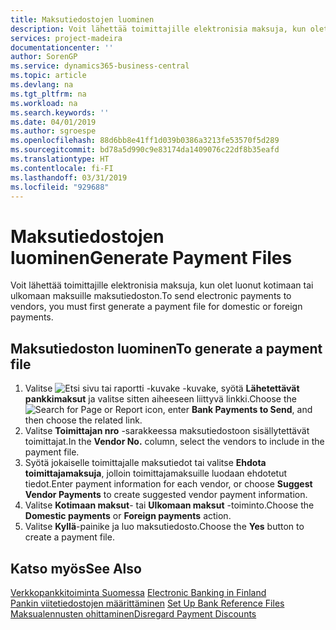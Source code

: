 ```yaml
---
title: Maksutiedostojen luominen
description: Voit lähettää toimittajille elektronisia maksuja, kun olet luonut kotimaan tai ulkomaan maksuille maksutiedoston.
services: project-madeira
documentationcenter: ''
author: SorenGP
ms.service: dynamics365-business-central
ms.topic: article
ms.devlang: na
ms.tgt_pltfrm: na
ms.workload: na
ms.search.keywords: ''
ms.date: 04/01/2019
ms.author: sgroespe
ms.openlocfilehash: 88d6bb8e41ff1d039b0386a3213fe53570f5d289
ms.sourcegitcommit: bd78a5d990c9e83174da1409076c22df8b35eafd
ms.translationtype: HT
ms.contentlocale: fi-FI
ms.lasthandoff: 03/31/2019
ms.locfileid: "929688"
---
```

# <a name="generate-payment-files"></a><span data-ttu-id="6c020-103">Maksutiedostojen luominen</span><span class="sxs-lookup"><span data-stu-id="6c020-103">Generate Payment Files</span></span>
<span data-ttu-id="6c020-104">Voit lähettää toimittajille elektronisia maksuja, kun olet luonut kotimaan tai ulkomaan maksuille maksutiedoston.</span><span class="sxs-lookup"><span data-stu-id="6c020-104">To send electronic payments to vendors, you must first generate a payment file for domestic or foreign payments.</span></span>  

## <a name="to-generate-a-payment-file"></a><span data-ttu-id="6c020-105">Maksutiedoston luominen</span><span class="sxs-lookup"><span data-stu-id="6c020-105">To generate a payment file</span></span>  

1.  <span data-ttu-id="6c020-106">Valitse ![Etsi sivu tai raportti -kuvake](../../media/ui-search/search_small.png "Etsi sivu tai raportti -kuvake") -kuvake, syötä **Lähetettävät pankkimaksut** ja valitse sitten aiheeseen liittyvä linkki.</span><span class="sxs-lookup"><span data-stu-id="6c020-106">Choose the ![Search for Page or Report](../../media/ui-search/search_small.png "Search for Page or Report icon") icon, enter **Bank Payments to Send**, and then choose the related link.</span></span>  
2.  <span data-ttu-id="6c020-107">Valitse **Toimittajan nro** -sarakkeessa maksutiedostoon sisällytettävät toimittajat.</span><span class="sxs-lookup"><span data-stu-id="6c020-107">In the **Vendor No.** column, select the vendors to include in the payment file.</span></span>  
3.  <span data-ttu-id="6c020-108">Syötä jokaiselle toimittajalle maksutiedot tai valitse **Ehdota toimittajamaksuja**, jolloin toimittajamaksuille luodaan ehdotetut tiedot.</span><span class="sxs-lookup"><span data-stu-id="6c020-108">Enter payment information for each vendor, or choose **Suggest Vendor Payments** to create suggested vendor payment information.</span></span>  
4.  <span data-ttu-id="6c020-109">Valitse **Kotimaan maksut**- tai **Ulkomaan maksut** -toiminto.</span><span class="sxs-lookup"><span data-stu-id="6c020-109">Choose the **Domestic payments** or **Foreign payments** action.</span></span>  
5.  <span data-ttu-id="6c020-110">Valitse **Kyllä**-painike ja luo maksutiedosto.</span><span class="sxs-lookup"><span data-stu-id="6c020-110">Choose the **Yes** button to create a payment file.</span></span>  

## <a name="see-also"></a><span data-ttu-id="6c020-111">Katso myös</span><span class="sxs-lookup"><span data-stu-id="6c020-111">See Also</span></span>  
 <span data-ttu-id="6c020-112">[Verkkopankkitoiminta Suomessa](electronic-banking-in-finland.md) </span><span class="sxs-lookup"><span data-stu-id="6c020-112">[Electronic Banking in Finland](electronic-banking-in-finland.md) </span></span>  
 <span data-ttu-id="6c020-113">[Pankin viitetiedostojen määrittäminen](how-to-set-up-bank-reference-files.md) </span><span class="sxs-lookup"><span data-stu-id="6c020-113">[Set Up Bank Reference Files](how-to-set-up-bank-reference-files.md) </span></span>  
 [<span data-ttu-id="6c020-114">Maksualennusten ohittaminen</span><span class="sxs-lookup"><span data-stu-id="6c020-114">Disregard Payment Discounts</span></span>](how-to-disregard-payment-discounts.md) 
